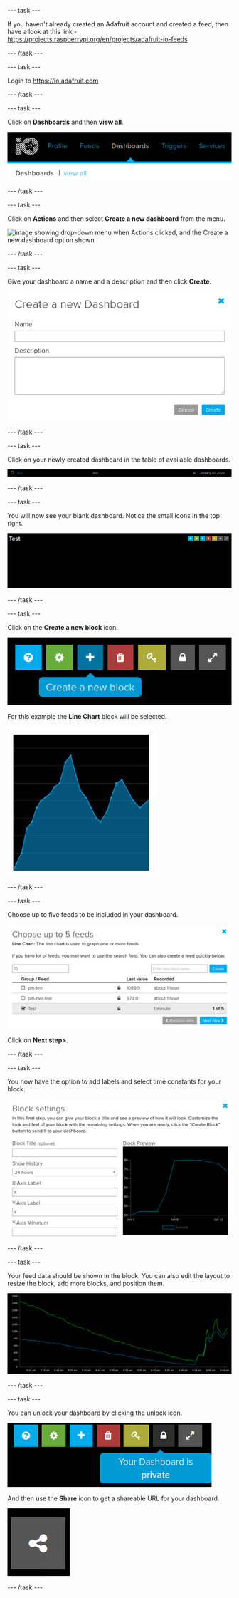 
--- task ---

If you haven't already created an Adafruit account and created a feed, then have a look at this link - https://projects.raspberrypi.org/en/projects/adafruit-io-feeds

--- /task ---

--- task ---

Login to https://io.adafruit.com

--- /task ---

--- task ---

Click on **Dashboards** and then **view all**.

![image showing the menu view all dashboards](images/dashboards.png)

--- /task ---

--- task ---

Click on **Actions** and then select **Create a new dashboard** from the menu.

![image showing drop-down menu when Actions clicked, and the Create a new dashboard option shown](create-dashboard.png)

--- /task ---

--- task ---

Give your dashboard a name and a description and then click **Create**.

![image showing form to create a dashboard with Name and Description fields](images/create-dashboard-form.png)

--- /task ---

--- task ---

Click on your newly created dashboard in the table of available dashboards.

![image showing a Test dashboard in a table](images/select-test.png)

--- /task ---

--- task ---

You will now see your blank dashboard. Notice the small icons in the top right.

![image showing an empty Test dashboard](images/test-dashboard.png)

--- /task ---

--- task ---

Click on the **Create a new block** icon.

![image showing the icons with Create a new block highlighted](images/dashboard-icons.png)

For this example the **Line Chart** block will be selected.

![image showing the graphic for a Line Chart](images/linechart.png)

--- /task ---

--- task ---

Choose up to five feeds to be included in your dashboard.

![image showing a table of feeds with the Test feed selected](images/select-feeds.png)

Click on **Next step>**.

--- /task ---

--- task ---

You now have the option to add labels and select time constants for your block.

![image showing a form for settings of the block](images/block-settings.png)

--- /task ---

--- task ---

Your feed data should be shown in the block. You can also edit the layout to resize the block, add more blocks, and position them.

![image showing graph on the dashboard](images/graph.png)

--- /task ---

--- task ---

You can unlock your dashboard by clicking the unlock icon.

![image showing highlighted unlock icon](images/unlock.png)

And then use the **Share** icon to get a shareable URL for your dashboard.

![image showing the Share icon](images/share.png)

--- /task ---









